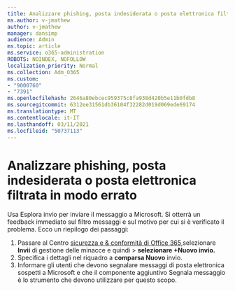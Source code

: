 ```yaml
---
title: Analizzare phishing, posta indesiderata o posta elettronica filtrata in modo errato
ms.author: v-jmathew
author: v-jmathew
manager: dansimp
audience: Admin
ms.topic: article
ms.service: o365-administration
ROBOTS: NOINDEX, NOFOLLOW
localization_priority: Normal
ms.collection: Adm_O365
ms.custom:
- "9000760"
- "7391"
ms.openlocfilehash: 2646a80ebcec959375c8fa938d420b5e11b0fdb8
ms.sourcegitcommit: 6312ee31561db36104f32282d019d069ede69174
ms.translationtype: MT
ms.contentlocale: it-IT
ms.lasthandoff: 03/11/2021
ms.locfileid: "50737113"
---
```

# <a name="investigate-phishing-spam-or-incorrectly-filtered-email"></a>Analizzare phishing, posta indesiderata o posta elettronica filtrata in modo errato

Usa Esplora invio per inviare il messaggio a Microsoft. Si otterrà un feedback immediato sul filtro messaggi e sul motivo per cui si è verificato il problema. Ecco un riepilogo dei passaggi:

1. Passare al Centro [sicurezza e & conformità di Office 365,](https://go.microsoft.com/fwlink/p/?linkid=2077143)selezionare **Invii** di gestione delle minacce e quindi  >   **selezionare +Nuovo invio.**
2. Specifica i dettagli nel riquadro a **comparsa Nuovo** invio.
3. Informare gli utenti che devono segnalare messaggi [](https://go.microsoft.com/fwlink/?linkid=2092385) di posta elettronica sospetti a Microsoft e che il componente aggiuntivo Segnala messaggio è lo strumento che devono utilizzare per questo scopo.
